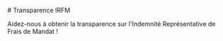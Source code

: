 # Transparence IRFM

Aidez-nous à obtenir la transparence sur l'Indemnité Représentative de Frais de Mandat !

